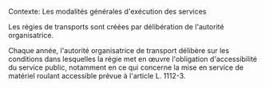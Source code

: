 Contexte: Les modalités générales d'exécution des services

Les régies de transports sont créées par délibération de l'autorité organisatrice.

Chaque année, l'autorité organisatrice de transport délibère sur les conditions dans lesquelles la régie met en œuvre l'obligation d'accessibilité du service public, notamment en ce qui concerne la mise en service de matériel roulant accessible prévue à l'article L. 1112-3.